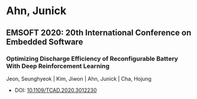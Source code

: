 # Ahn, Junick

## EMSOFT 2020: 20th International Conference on Embedded Software

### Optimizing Discharge Efficiency of Reconfigurable Battery With Deep Reinforcement Learning
Jeon, Seunghyeok | Kim, Jiwon | Ahn, Junick | Cha, Hojung
* DOI: [10.1109/TCAD.2020.3012230](https://doi.org/10.1109/TCAD.2020.3012230)

